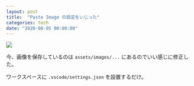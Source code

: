 ```yaml
---
layout: post
title:  "Paste Image の設定をいじった"
categories: tech
date: "2020-08-05 00:00:00"
---
```



<div class="trim">
  <div class="trim__item">
    <a href="{{ site.url }}/assets/images/2020-08-05-report/21-47-22.png">
      <img class="one" src="{{ site.url }}/assets/thumbnail/2020-08-05-report/21-47-22.png">
    </a>
  </div>
</div>


今、画像を保存しているのは `assets/images/...` にあるのでいい感じに修正した。

ワークスペースに `.vscode/settings.json` を設置するだけ。

